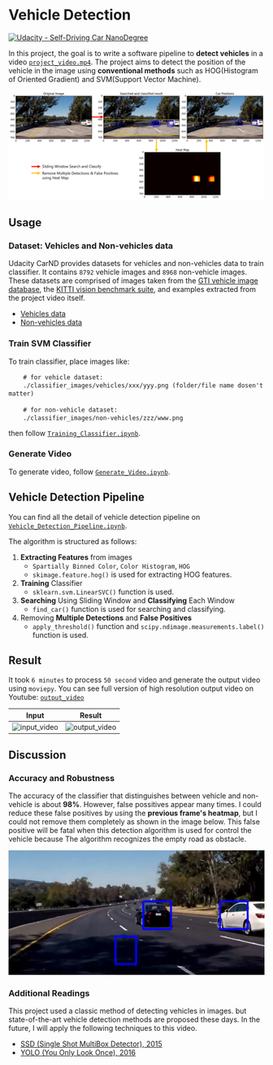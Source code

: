 # Vehicle Detection
[![Udacity - Self-Driving Car NanoDegree](https://s3.amazonaws.com/udacity-sdc/github/shield-carnd.svg)](http://www.udacity.com/drive)


In this project, the goal is to write a software pipeline to **detect vehicles** in a video [`project_video.mp4`](./project_video.mp4). The project aims to detect the position of the vehicle in the image using **conventional methods** such as HOG(Histogram of Oriented Gradient) and SVM(Support Vector Machine).

![pipeline](./imgs/pipeline.png)


Usage
---
### Dataset: Vehicles and Non-vehicles data
Udacity CarND provides datasets for vehicles and non-vehicles data to train classifier. It contains `8792` vehicle images and `8968` non-vehicle images. These datasets are comprised of images taken from the [GTI vehicle image database](http://www.gti.ssr.upm.es/data/Vehicle_database.html), the [KITTI vision benchmark suite](http://www.cvlibs.net/datasets/kitti/), and examples extracted from the project video itself.
* [Vehicles data](https://s3.amazonaws.com/udacity-sdc/Vehicle_Tracking/vehicles.zip) 
* [Non-vehicles data](https://s3.amazonaws.com/udacity-sdc/Vehicle_Tracking/non-vehicles.zip) 

### Train SVM Classifier
To train classifier, place images like:

```
    # for vehicle dataset:
    ./classifier_images/vehicles/xxx/yyy.png (folder/file name dosen't matter)

    # for non-vehicle dataset:
    ./classifier_images/non-vehicles/zzz/www.png 
```

then follow [`Training_Classifier.ipynb`]('./Training_Classifier.ipynb').

### Generate Video
To generate video, follow [`Generate_Video.ipynb`]('./Generate_Video.ipynb'). 


Vehicle Detection Pipeline
---

You can find all the detail of vehicle detection pipeline on [`Vehicle_Detection_Pipeline.ipynb`](./Vehicle_Detection_Pipeline.ipynb).

The algorithm is structured as follows:
1. **Extracting Features** from images
    * `Spartially Binned Color`, `Color Histogram`, `HOG`
    * `skimage.feature.hog()` is used for extracting HOG features.
2. **Training** Classifier
    * `sklearn.svm.LinearSVC()` function is used.
3. **Searching** Using Sliding Window and **Classifying** Each Window
    * `find_car()` function is used for searching and classifying.
4. Removing **Multiple Detections** and **False Positives**
    * `apply_threshold()` function and `scipy.ndimage.measurements.label()` function is used.



Result
---
It took `6 minutes` to process `50 second` video and generate the output video using `moviepy`. You can see full version of high resolution output video on Youtube: <a href="https://youtu.be/J6I3ph9pK-E" target="_blank">`output_video`</a>

| Input | Result |
|:-----------------:|:----------------:|
| ![input_video](./imgs/project_video.gif)    | ![output_video](./imgs/output_video.gif)      |

Discussion
---
### Accuracy and Robustness
The accuracy of the classifier that distinguishes between vehicle and non-vehicle is about **98%**. However, false possitives appear many times. I could reduce these false positives by using the **previous frame's heatmap**, but I could not remove them completely as shown in the image below. This false positive will be fatal when this detection algorithm is used for control the vehicle because The algorithm recognizes the empty road as obstacle.

<p align="center">
  <img src="./imgs/false_positive.png">
</p>

### Additional Readings
This project used a classic method of detecting vehicles in images. but state-of-the-art vehicle detection methods are proposed these days. In the future, I will apply the following techniques to this video.

* [SSD (Single Shot MultiBox Detector), 2015](https://arxiv.org/abs/1512.02325)
* [YOLO (You Only Look Once), 2016](https://arxiv.org/abs/1612.08242)


